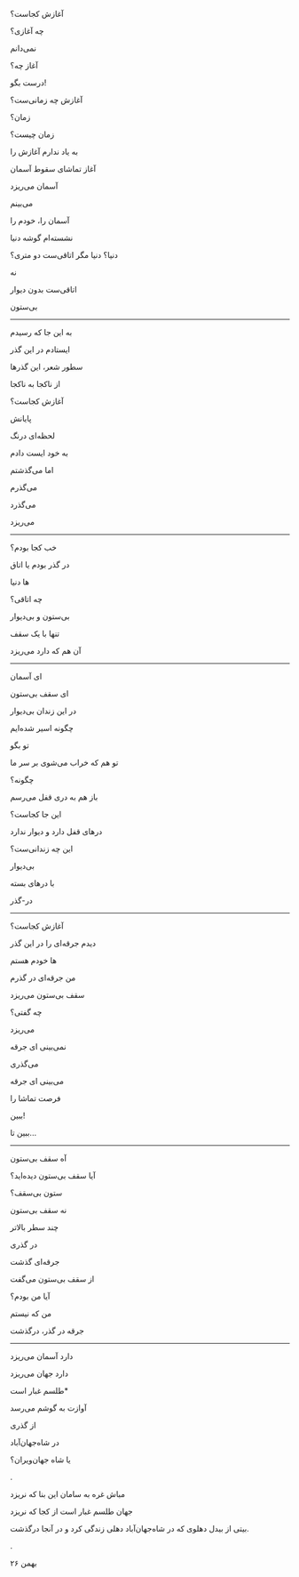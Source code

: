 <!--
.. title: در-گذر
.. slug: dar-gozar
.. date: 2022-04-15 08:41:08 UTC
.. tags: سپید
.. category: 
.. link: 
.. description: 
.. type: text
-->


آغازش کجاست؟

چه آغازی؟

نمی‌دانم

آغاز چه؟

درست بگو!

آغازش چه زمانی‌ست؟

زمان؟

زمان چیست؟


به یاد ندارم آغازش را

آغاز تماشای سقوط آسمان

آسمان می‌ریزد

می‌بینم

آسمان را، خودم را

نشسته‌ام گوشه دنیا

دنیا؟ دنیا مگر اتاقی‌ست دو متری؟

نه

اتاقی‌ست بدون دیوار

بی‌ستون


---

به این جا که رسیدم

ایستادم در این گذر

سطور شعر، این گذرها

از ناکجا به ناکجا

آغازش کجاست؟

پایانش

لحظه‌ای درنگ

به خود ایست دادم

اما می‌گذشتم

می‌گذرم

می‌گذرد

می‌ریزد



---

خب کجا بودم؟

در گذر بودم یا اتاق

ها دنیا

چه اتاقی؟

بی‌ستون و بی‌دیوار

تنها با یک سقف

آن هم که دارد می‌ریزد


---

ای آسمان

ای سقف بی‌ستون

در این زندان بی‌دیوار

چگونه اسیر شده‌ایم

تو بگو

تو هم که خراب می‌شوی بر سر ما

چگونه؟

باز هم به دری قفل می‌رسم

این جا کجاست؟

در‌های قفل دارد و دیوار ندارد


این چه زندانی‌ست؟

بی‌دیوار

با درهای بسته


در-گذر



---


آغازش کجاست؟

دیدم جرقه‌‌ای را در این گذر

ها خودم هستم

من جرقه‌ای در گذرم

سقف بی‌ستون می‌ریزد

چه گفتی؟

می‌ریزد

نمی‌بینی ای جرقه

می‌گذری

می‌بینی ای جرقه

فرصت تماشا را

ببین!

ببین تا...



---

آه سقف بی‌ستون

آیا سقف بی‌ستون دیده‌اید؟

ستون بی‌سقف؟

نه سقف بی‌ستون

چند سطر بالاتر

در گذری

جرقه‌ای گذشت

از سقف بی‌ستون می‌گفت

آیا من بودم؟

من که نیستم

جرقه در گذر، درگذشت


----
دارد آسمان می‌ریزد

دارد جهان می‌ریزد

طلسم غبار است*

آوازت به گوشم می‌رسد

از گذری

در شاه‌جهان‌آباد

یا شاه جهان‌ویران؟

.



مباش غره به سامان این بنا که نریزد

جهان طلسم غبار است از کجا که نریزد

بیتی از بیدل دهلوی که در شاه‌جهان‌آباد دهلی زندگی کرد و در آنجا درگذشت.


.

۲۶ بهمن


